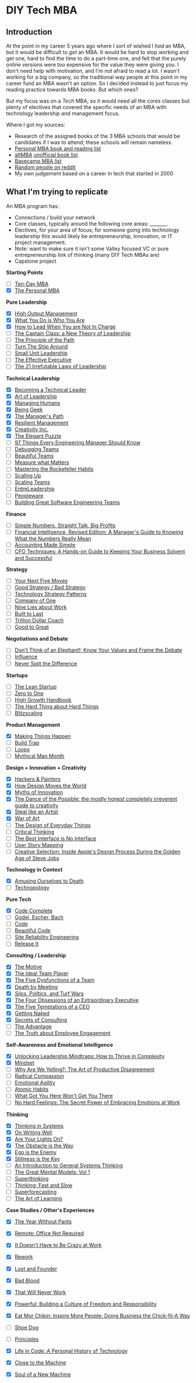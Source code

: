 # DIY Tech MBA

## Introduction

At the point in my career 5 years ago where I sort of wished I *had* an MBA, but it would be difficult to *get* an MBA. It would be hard to stop working and get one, hard to find the time to do a part-time one, and felt that the purely online versions were too expensive for the value they were giving you. I don't need help with motivation, and I'm not afraid to read a lot. I wasn't working for a big company, so the traditional way people at this point in my career fund an MBA wasn't an option. So I decided instead to just focus my reading practice towards MBA books. But which ones?

But my focus was on a *Tech* MBA, so it would need all the cores classes but plenty of electives that covered the specific needs of an MBA with technology leadership and management focus.

Where I got my sources:

- Research of the assigned books of the 3 MBA schools that would be candidates if I was to attend; these schools will remain nameless.
- [Personal MBA book and reading list](https://personalmba.com/)
- [altMBA](https://altmba.com/) [unofficial book list](https://www.goodreads.com/shelf/show/altmba)
- [Basecamp MBA list](https://m.signalvnoise.com/the--basecamp-mba--reading-list/)
- [Random people on reddit](https://www.reddit.com/r/Entrepreneur/comments/663vkv/diymba_a_compiled_list_of_19_free_courses_31_books/)
- My own judgement based on a career in tech that started in 2000

## What I'm trying to replicate

An MBA program has:

- Connections / build your network
- Core classes, typically around the following core areas: _______.
- Electives, for your area of focus; for someone going into technology leadership this would likely be entrepreneurship, innovation, or IT project management.
- Note: want to make sure it isn't some Valley focused VC or pure entrepreneurship link of thinking (many DIY Tech MBAs are)
- Capstone project

**Starting Points**

- [ ] [Ten-Day MBA](https://amzn.to/3kjjbm0)
- [X] [The Personal MBA](https://amzn.to/3kjX8eN)

**Pure Leadership**

- [X] [High Output Management](https://amzn.to/3ixCY0s)
- [X] [What You Do is Who You Are](https://amzn.to/2Qyx42D)
- [X] [How to Lead When You are Not In Charge](https://amzn.to/2X3Llri)
- [ ] [The Captain Class: a New Theory of Leadership](https://amzn.to/3kelUgq)
- [ ] [The Principle of the Path](https://amzn.to/3mxEKBp)
- [ ] [Turn The Ship Around](https://amzn.to/3iCg2x9)
- [ ] [Small Unit Leadership](https://amzn.to/3mkZzQp)
- [ ] [The Effective Executive](https://amzn.to/2E3OmlL)
- [ ] [The 21 Irrefutable Laws of Leadership](https://amzn.to/32zNLSd)

**Technical Leadership**

- [X] [Becoming a Technical Leader](https://amzn.to/3mppeaE)
- [X] [Art of Leadership](https://amzn.to/3bZONtO)
- [X] [Managing Humans](https://amzn.to/33x1DMn)
- [X] [Being Geek](https://amzn.to/3c8Zc6M)
- [X] [The Manager's Path](https://amzn.to/3moXCCp)
- [X] [Resilient Management](https://amzn.to/2Rs49hv)
- [X] [Creativity Inc.](https://amzn.to/2ZI81PP)
- [X] [The Elegant Puzzle](https://amzn.to/2Rulbvk)
- [ ] [97 Things Every Engineering Manager Should Know](https://amzn.to/2RtPkeb)
- [ ] [Debugging Teams](https://amzn.to/35EhlYP)
- [ ] [Beautiful Teams](https://amzn.to/3iyz9Z9)
- [ ] [Measure what Matters](https://amzn.to/3bZSbVM)
- [ ] [Mastering the Rockefeller Habits](https://amzn.to/3iBlG2u)
- [ ] [Scaling Up](https://amzn.to/3hC0U1v)
- [ ] [Scaling Teams](https://amzn.to/2Rukjqt)
- [ ] [EntreLeadership](https://amzn.to/2ZHjQpn)
- [ ] [Peopleware](https://amzn.to/33Axbkm)
- [ ] [Building Great Software Engineering Teams](https://amzn.to/3c55AeY)

**Finance**

- [ ] [Simple Numbers, Straight Talk, Big Profits](https://amzn.to/33u4aah)
- [ ] [Financial Intelligence, Revised Edition: A Manager's Guide to Knowing What the Numbers Really Mean](https://amzn.to/32ArF2d)
- [ ] [Accounting Made Simple](https://amzn.to/3c2y09z)
- [ ] [CFO Techniques: A Hands-on Guide to Keeping Your Business Solvent and Successful](https://amzn.to/3kjjbm0)

**Strategy**

- [ ] [Your Next Five Moves](https://amzn.to/35GG5jg)
- [ ] [Good Strategy / Bad Strategy](https://amzn.to/2RwXp1P)
- [ ] [Technology Strategy Patterns](https://amzn.to/3mjLnah)
- [ ] [Company of One](https://amzn.to/3f2clhJ)
- [ ] [Nine Lies about Work](https://amzn.to/3aje9k6)
- [ ] [Built to Last](https://amzn.to/3hvp5hX)
- [ ] [Trillion Dollar Coach](https://amzn.to/3iAJ9B3)
- [ ] [Good to Great](https://amzn.to/2FHgOu2)

**Negotiations and Debate**

- [ ] [Don't Think of an Elephant!: Know Your Values and Frame the Debate](https://amzn.to/3hxSCaQ)
- [ ] [Influence](https://amzn.to/2H56ih6)
- [ ] [Never Split the Difference](https://amzn.to/3hsJ3Ko)

**Startups**

- [ ] [The Lean Startup](https://amzn.to/2ZIuDjb)
- [ ] [Zero to One](https://amzn.to/2ZIkjYB)
- [ ] [High Growth Handbook](https://amzn.to/32Ak0B0)
- [ ] [The Hard Thing about Hard Things](https://amzn.to/3c3zVe7)
- [ ] [Blitzscaling](https://amzn.to/2Rwix8c)

**Product Management**

- [X] [Making Things Happen](https://amzn.to/2ZF8wdy)
- [ ] [Build Trap](https://amzn.to/3c2wkgv)
- [ ] [Loops](https://amzn.to/2RvBvMo)
- [ ] [Mythical Man Month](https://amzn.to/2FHikMK)

**Design + Innovation + Creativity**

- [X] [Hackers & Painters](https://amzn.to/2RqTDah)
- [X] [How Design Moves the World](https://amzn.to/3iA8ZVE)
- [X] [Myths of Innovation](https://amzn.to/32uvuG2)
- [X] [The Dance of the Possible: the mostly honest completely irreverent guide to creativity](https://amzn.to/2E2uCio)
- [X] [Steal like an Artist](https://amzn.to/3mjnP5n)
- [X] [War of Art](https://amzn.to/3hv8A5L)
- [ ] [The Design of Everyday Things](https://amzn.to/2FwwgJO)
- [ ] [Critical Thinking](https://amzn.to/3mpxFT9)
- [ ] [The Best Interface is No Interface]()
- [ ] [User Story Mapping](https://amzn.to/3kmWbm5)
- [ ] [Creative Selection: Inside Apple's Design Process During the Golden Age of Steve Jobs](https://amzn.to/39l24LJ)

**Technology in Context**

- [X] [Amusing Ourselves to Death](https://amzn.to/2FvjCuA)
- [ ] [Technopology](https://amzn.to/2ZEQYy6)

**Pure Tech**

- [X] [Code Complete](https://amzn.to/2Rsm0oe)
- [ ] [Godel, Escher, Bach](https://amzn.to/2FwA6To)
- [ ] [Code](https://amzn.to/3izUMbs)
- [ ] [Beautiful Code](https://amzn.to/2ZG3Uni)
- [ ] [Site Reliability Engineering](https://amzn.to/35DRiRp)
- [ ] [Release It](https://amzn.to/3kiu8Er)

**Consulting / Leadership**
- [X] [The Motive](https://amzn.to/3kiOZHE)
- [X] [The Ideal Team Player](https://amzn.to/377PDky)
- [X] [The Five Dysfunctions of a Team](https://amzn.to/2PYGvt6)
- [X] [Death by Meeting](https://amzn.to/2ERas84)
- [X] [Silos, Politics, and Turf Wars](https://amzn.to/2ZnAKbm)
- [X] [The Four Obsessions of an Extraordinary Executive](https://amzn.to/2sh6Mti)
- [X] [The Five Temptations of a CEO](https://amzn.to/2QhkIvr)
- [X] [Getting Naked](https://amzn.to/2t0v0Iy)
- [X] [Secrets of Consulting](https://amzn.to/2RxnVrY)
- [ ] [The Advantage](https://amzn.to/3hC3ZhY)
- [ ] [The Truth about Employee Engagement](https://amzn.to/2FFDdIs)

**Self-Awareness and Emotional Intelligence**

- [X] [Unlocking Leadership Mindtraps: How to Thrive in Complexity](https://amzn.to/3hwIG1l)
- [X] [Mindset](https://amzn.to/3mrkYXR)
- [ ] [Why Are We Yelling?: The Art of Productive Disagreement](https://amzn.to/3mqLzo0)
- [ ] [Radical Compassion](https://amzn.to/3c2B9pP)
- [ ] [Emotional Agility](https://amzn.to/3iB7J4O)
- [ ] [Atomic Habits](https://amzn.to/2ZFOa3P)
- [ ] [What Got You Here Won't Get You There](https://amzn.to/3kiXnqA)
- [ ] [No Hard Feelings: The Secret Power of Embracing Emotions at Work](https://amzn.to/3kmXiCh)

**Thinking**

- [X] [Thinking in Systems](https://amzn.to/33r1XMI)
- [X] [On Writing Well](https://amzn.to/3bZpzMa)
- [X] [Are Your Lights On?](https://amzn.to/2FHPZWB)
- [X] [The Obstacle is the Way](https://amzn.to/3iB68fk)
- [X] [Ego is the Enemy](https://amzn.to/3c06s4P)
- [X] [Stillness is the Key](https://amzn.to/32zNwa4)
- [ ] [An Introduction to General Systems Thinking](https://amzn.to/3mAy7ya)
- [ ] [The Great Mental Models: Vol 1](https://amzn.to/2Fz7tEX)
- [ ] [Superthinking](https://amzn.to/2FDEmA8)
- [ ] [Thinking: Fast and Slow](https://amzn.to/32yUFr3)
- [ ] [Superforecasting](https://amzn.to/2FoKcFZ)  
- [ ] [The Art of Learning](https://amzn.to/32woLeL)

**Case Studies / Other's Experiences**

- [X] [The Year Without Pants](https://amzn.to/3hz6xxB)
- [X] [Remote: Office Not Required](https://amzn.to/3c1Znk4)
- [X] [It Doesn't Have to Be Crazy at Work](https://amzn.to/33AKRvM)
- [X] [Rework](https://amzn.to/3mosH98)
- [X] [Lost and Founder](https://amzn.to/3hAOfvL)
- [X] [Bad Blood](https://amzn.to/33vm0tn)
- [X] [That Will Never Work](https://amzn.to/2E51iYJ)
- [X] [Powerful: Building a Culture of Freedom and Responsibility](https://amzn.to/3mrLz7q)
- [X] [Eat Mor Chikin: Inspire More People: Doing Business the Chick-fil-A Way](https://amzn.to/3c0Caip)
- [ ] [Shoe Dog](https://amzn.to/3c2EJAf)
- [ ] [Principles](https://amzn.to/3kgSBK4)
- [X] [Life in Code: A Personal History of Technology](https://amzn.to/3mAyf0C)
- [X] [Close to the Machine](https://amzn.to/3iySQ2M)
- [X] [Soul of a New Machine](https://amzn.to/35H6WvC)

